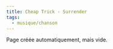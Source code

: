 ```yaml
---
title: Cheap Trick - Surrender
tags:
  - musique/chanson
---
```


Page créée automatiquement, mais vide.

